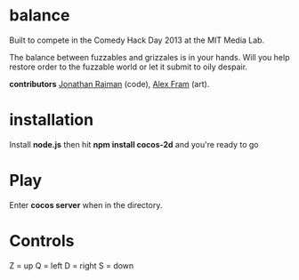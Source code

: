 
balance
=======

Built to compete in the Comedy Hack Day 2013 at the MIT Media Lab.

The balance between fuzzables and grizzales is in your hands. Will you help restore order to the fuzzable world or let it submit to oily despair.

**contributors** [Jonathan Raiman](http://github.com/JonathanRaiman) (code), [Alex Fram](http://www.alexfram.com) (art).

installation
=======

Install **node.js** then hit **npm install cocos-2d** and you're ready to go


Play
====
Enter **cocos server** when in the directory.

Controls
====

Z = up
Q = left
D = right
S = down
